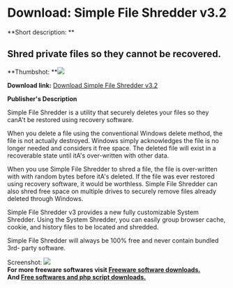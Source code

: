 # Download: Simple File Shredder v3.2

**Short description: **

## Shred private files so they cannot be recovered.

  
**Thumbshot: **![](http://www.freewarefiles.com/screenshot/sfs32_md.gif)   
  
**Download link:** [Download Simple File Shredder v3.2](http://freesoftwares.boysofts.com/Simple-File-Shredder-V_program_22564.html)  
  

**Publisher's Description**  
  

Simple File Shredder is a utility that securely deletes your files so they
canA't be restored using recovery software.

When you delete a file using the conventional Windows delete method, the file
is not actually destroyed. Windows simply acknowledges the file is no longer
needed and considers it free space. The deleted file will exist in a
recoverable state until itA's over-written with other data.

When you use Simple File Shredder to shred a file, the file is over-written
with with random bytes before itA's deleted. If the file was ever restored
using recovery software, it would be worthless. Simple File Shredder can also
shred free space on multiple drives to securely remove files already deleted
through Windows.

Simple File Shredder v3 provides a new fully customizable System Shredder.
Using the System Shredder, you can easily group browser cache, cookie, and
history files to be located and shredded.

Simple File Shredder will always be 100% free and never contain bundled 3rd-
party software.

  
  
Screenshot: ![](http://www.freewarefiles.com/screenshot/sfs32.gif)  
**For more freeware softwares visit [Freeware software downloads.](http://freesoftwares.boysofts.com/)**   
**And [Free softwares and php script downloads.](http://www.boysofts.com/)**

